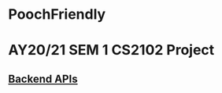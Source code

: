 # PoochFriendly

# AY20/21 SEM 1 CS2102 Project

## [Backend APIs](https://poochfriendly.herokuapp.com/api-docs/)
